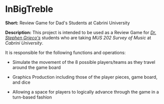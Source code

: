 # InBigTreble
<b>Short:</b> Review Game for Dad's Students at Cabrini University

<b>Description:</b> This project is intended to be used as a Review Game for [*Dr. Stephen Grieco's*](https://www.cabrini.edu/about/departments/academic-departments/school-of-business-and-professional-studies/visual-and-performing-arts/faculty/stephen-grieco) students who are taking *MUS 202 Survey of Music* at *Cabrini University*. 

It is responsible for the following functions and operations:
- Simulate the movement of the 8 possible players/teams as they travel around the game board

- Graphics Production including those of the player pieces, game board, and dice

- Allowing a space for players to logically advance through the game in a turn-based fashion

